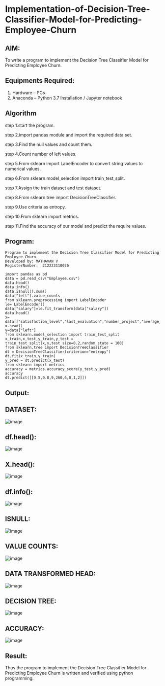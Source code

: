 # Implementation-of-Decision-Tree-Classifier-Model-for-Predicting-Employee-Churn

## AIM:
To write a program to implement the Decision Tree Classifier Model for Predicting Employee Churn.

## Equipments Required:
1. Hardware – PCs
2. Anaconda – Python 3.7 Installation / Jupyter notebook

## Algorithm
step 1.start the program.

step 2.import pandas module and import the required data set.

step 3.Find the null values and count them.

step 4.Count number of left values.

step 5.From sklearn import LabelEncoder to convert string values to numerical values.

step 6.From sklearn.model_selection import train_test_split.

step 7.Assign the train dataset and test dataset.

step 8.From sklearn.tree import DecisionTreeClassifier.

step 9.Use criteria as entropy.

step 10.From sklearn import metrics.

step 11.Find the accuracy of our model and predict the require values.
## Program:
```
Program to implement the Decision Tree Classifier Model for Predicting Employee Churn.
Developed by: MATHAVAN V
RegisterNumber:  212223110026
```
```
import pandas as pd
data = pd.read_csv("Employee.csv")
data.head()
data.info()
data.isnull().sum()
data["left"].value_counts
from sklearn.preprocessing import LabelEncoder
le= LabelEncoder()
data["salary"]=le.fit_transform(data["salary"])
data.head()
x= data[["satisfaction_level","last_evaluation","number_project","average_montly_hours","time_spend_company","Work_accident","promotion_last_5years","salary"]]
x.head()
y=data["left"]
from sklearn.model_selection import train_test_split
x_train,x_test,y_train,y_test = train_test_split(x,y,test_size=0.2,random_state = 100)
from sklearn.tree import DecisionTreeClassifier
dt = DecisionTreeClassifier(criterion="entropy")
dt.fit(x_train,y_train)
y_pred = dt.predict(x_test)
from sklearn import metrics
accuracy = metrics.accuracy_score(y_test,y_pred)
accuracy
dt.predict([[0.5,0.8,9,260,6,0,1,2]])
```
## Output:
## DATASET:
![image](https://github.com/Mythilidharman/Implementation-of-Decision-Tree-Classifier-Model-for-Predicting-Employee-Churn/assets/119104110/9d31af6c-2f10-4a3e-8021-2f49b721972d)
## df.head():
![image](https://github.com/Mythilidharman/Implementation-of-Decision-Tree-Classifier-Model-for-Predicting-Employee-Churn/assets/119104110/a05674af-c66d-4ed9-9de9-0615750b15a8)
## X.head():
![image](https://github.com/Mythilidharman/Implementation-of-Decision-Tree-Classifier-Model-for-Predicting-Employee-Churn/assets/119104110/0ce2b6a5-962c-4fe2-8c9b-cd0d78fc3726)
## df.info():
![image](https://github.com/Mythilidharman/Implementation-of-Decision-Tree-Classifier-Model-for-Predicting-Employee-Churn/assets/119104110/e3090a35-9cf7-4d44-a7ba-02ea557cb299)
## ISNULL:
![image](https://github.com/Mythilidharman/Implementation-of-Decision-Tree-Classifier-Model-for-Predicting-Employee-Churn/assets/119104110/f8cdbcb7-fad8-4f14-9a3c-22cb444e2100)
## VALUE COUNTS:
![image](https://github.com/Mythilidharman/Implementation-of-Decision-Tree-Classifier-Model-for-Predicting-Employee-Churn/assets/119104110/24dd0d8b-ce6a-4cbb-983d-de82c9817fce)
## DATA TRANSFORMED HEAD:
![image](https://github.com/Mythilidharman/Implementation-of-Decision-Tree-Classifier-Model-for-Predicting-Employee-Churn/assets/119104110/f63a0da8-762b-4724-a060-3a0410052665)
## DECISION TREE:
![image](https://github.com/Mythilidharman/Implementation-of-Decision-Tree-Classifier-Model-for-Predicting-Employee-Churn/assets/119104110/7c66e648-9450-4a4b-a4d3-79326adf200b)
## ACCURACY:
![image](https://github.com/Mythilidharman/Implementation-of-Decision-Tree-Classifier-Model-for-Predicting-Employee-Churn/assets/119104110/c2c72e9b-edac-4ae7-b0a8-945686ed2755)


## Result:
Thus the program to implement the  Decision Tree Classifier Model for Predicting Employee Churn is written and verified using python programming.
